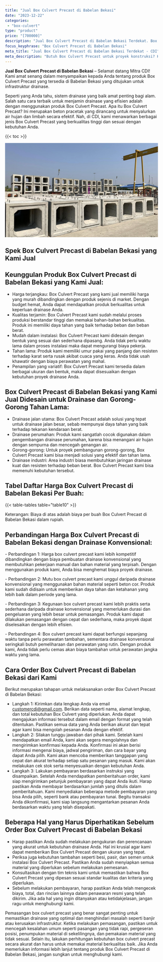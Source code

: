```yaml
---
title: "Jual Box Culvert Precast di Babelan Bekasi"
date: "2023-12-22"
categories:
 - "box-culvert"
type: "product"
price: "[700000]"
description: "Jual Box Culvert Precast di Babelan Bekasi Terdekat. Box Culvert Precast profesional untuk kebutuhan konstruksi dengan performa superior. Hubungi kami untuk konsultasi mendalam."
focus_keyphrase: "Box Culvert Precast di Babelan Bekasi"
meta_title: "Jual Box Culvert Precast di Babelan Bekasi Terdekat - CDI"
meta_description: "Butuh Box Culvert Precast untuk proyek konstruksi? Kami adalah solusi tepat dengan kualitas premium. Klik untuk penawaran istimewa."
---
```


**Jual Box Culvert Precast di Babelan Bekasi** – Selamat datang Mitra CDI! Kami amat senang dalam menyampaikan kepada Anda tentang produk Box Culvert Precast yang tersedia di Babelan Bekasi yang ditujukan untuk infrastruktur drainase.

Seperti yang Anda tahu, sistem drainase yang baik amat penting bagi alam. Salah satu cara terbaik untuk menjamin drainase yang efisien adalah dengan menggunakan produk Box Culvert Precast. Apa itu Box Culvert Precast? Ini merupakan beton pracetak yang dirancang untuk menyalurkan air hujan dan limbah secara efektif. Nah, di CDI, kami menawarkan berbagai jenis Box Culvert Precast yang berkualitas tinggi dan sesuai dengan kebutuhan Anda.

{{< toc >}}

![Jual Box Culvert Precast di Babelan Bekasi](/images/box-culvert/box-culvert-15.jpg)

## Spek Box Culvert Precast di Babelan Bekasi yang Kami Jual 

## Keunggulan Produk Box Culvert Precast di Babelan Bekasi yang Kami Jual:

*   Harga terjangkau: Box Culvert Precast yang kami jual memiliki harga yang murah dibandingkan dengan produk sejenis di market. Dengan budget hemat, Anda dapat mendapatkan produk berkualitas untuk keperluan drainase Anda.
*   Kualitas terjamin: Box Culvert Precast kami sudah melalui proses produksi berstandar tinggi dan memakai bahan-bahan berkualitas. Produk ini memiliki daya tahan yang baik terhadap beban dan beban berat.
*   Mudah dalam instalasi: Box Culvert Precast kami didesain dengan bentuk yang sesuai dan sederhana dipasang. Anda tidak perlu waktu lama dalam proses instalasi maka dapat mengurangi biaya pekerja.
*   Tahan lama: Produk kami memiliki umur pakai yang panjang dan resisten terhadap karat serta rusak akibat cuaca yang keras. Anda tidak usah khawatir dengan biaya perawatan yang mahal.
*   Penampilan yang variatif: Box Culvert Precast kami tersedia dalam berbagai ukuran dan bentuk, maka dapat disesuaikan dengan kebutuhan proyek drainase Anda.

## Box Culvert Precast di Babelan Bekasi yang Kami Jual Didesain untuk Drainase dan Gorong-Gorong Tahan Lama:

*   Drainase jalan utama: Box Culvert Precast adalah solusi yang tepat untuk drainase jalan besar, sebab mempunyai daya tahan yang baik terhadap tekanan kendaraan berat.
*   Drainase perumahan: Produk kami sangatlah cocok digunakan dalam pengembangan drainase perumahan, karena bisa menangani air hujan dengan sempurna dan mencegah genangan air.
*   Gorong-gorong: Untuk proyek pembangunan gorong-gorong, Box Culvert Precast kami bisa menjadi solusi yang efektif dan tahan lama.
*   Drainase industri: Area industri biasa membutuhkan jaringan drainase kuat dan resisten terhadap beban berat. Box Culvert Precast kami bisa memenuhi kebutuhan tersebut.

## Tabel Daftar Harga Box Culvert Precast di Babelan Bekasi Per Buah:

{{< table-tables table="table10" >}}

Keterangan: Biaya di atas adalah biaya per buah Box Culvert Precast di Babelan Bekasi dalam rupiah.

## Perbandingan Harga Box Culvert Precast di Babelan Bekasi dengan Drainase Konvensional:

\- Perbandingan 1: Harga box culvert precast kami lebih kompetitif dibandingkan dengan biaya pembuatan drainase konvensional yang membutuhkan pekerjaan manual dan bahan material yang terpisah. Dengan menggunakan produk kami, Anda bisa menghemat biaya proyek drainase.

\- Perbandingan 2: Mutu box culvert precast kami unggul daripada drainase konvensional yang menggunakan bahan material seperti beton cor. Produk kami sudah didisain untuk memberikan daya tahan dan ketahanan yang lebih baik dalam periode yang lama.

\- Perbandingan 3: Kegunaan box culvert precast kami lebih praktis serta sederhana daripada drainase konvensional yang memerlukan durasi dan pengeluaran yang lebih besar untuk pemasangan. Produk kami dapat dilakukan pemasangan dengan cepat dan sederhana, maka proyek dapat diselesaikan dengan lebih efisien.

\- Perbandingan 4: Box culvert precast kami dapat berfungsi sepanjang waktu tanpa perlu perawatan tambahan, sementara drainase konvensional seringkali butuh pemeliharaan dan perawatan yang rutin. Dengan produk kami, Anda tidak perlu cemas akan biaya tambahan untuk perawatan jangka waktu yang lama.

## Cara Order Box Culvert Precast di Babelan Bekasi dari Kami

Berikut merupakan tahapan untuk melaksanakan order Box Culvert Precast di Babelan Bekasi:

*   Langkah 1: Kirimkan data lengkap Anda via email customercdi@gmail.com. Berikan data seperti nama, alamat lengkap, dan total kebutuhan Box Culvert yang diperlukan.
Anda dapat mengajukan informasi tersebut dalam email dengan format yang telah ditentukan. Pastikan semua data yang Anda berikan akurat dan tepat agar kami bisa mengolah pesanan Anda dengan efektif.
*   Langkah 2: Silakan tunggu jawaban dari pihak kami. Setelah kami mendapatkan email Anda, kami akan segera mengolahnya dan mengirimkan konfirmasi kepada Anda. Konfirmasi ini akan berisi informasi mengenai biaya, jadwal pengiriman, dan cara bayar yang dapat Anda pilih.
Kami akan mencoba memberikan tanggapan yang cepat dan akurat terhadap setiap satu pesanan yang masuk. Kami akan melakukan cek stok serta menyesuaikan dengan kebutuhan Anda.
*   Langkah 3: Lakukan pembayaran berdasarkan instruksi yang disampaikan. Setelah Anda mendapatkan pemberitahuan order, kami siap mengirimkan petunjuk pembayaran yang dapat Anda ikuti. Harap pastikan Anda membayar berdasarkan jumlah yang ditulis dalam pemberitahuan.
Kami menyediakan beberapa metode pembayaran yang bisa Anda pilih, seperti bank atau pembayaran tunai. Begitu transaksi Anda dikonfirmasi, kami siap langsung mengantarkan pesanan Anda berdasarkan waktu yang telah disepakati.

## Beberapa Hal yang Harus Diperhatikan Sebelum Order Box Culvert Precast di Babelan Bekasi

*   Harap pastikan Anda sudah melakukan pengukuran dan perencanaan yang akurat untuk kebutuhan drainase Anda. Hal ini krusial agar kami dapat memberikan Box Culvert Precast dengan ukuran yang tepat.
*   Periksa juga kebutuhan tambahan seperti besi, pasir, dan semen untuk instalasi Box Culvert Precast. Pastikan Anda sudah menyiapkan semua material yang diperlukan sebelum melakukan pemesanan.
*   Konsultasikan dengan tim teknis kami untuk memastikan bahwa Box Culvert Precast yang dipesan sesuai standar kualitas dan kriteria yang diperlukan.
*   Sebelum melakukan pembayaran, harap pastikan Anda telah mengecek biaya, total, dan rincian lainnya dalam penawaran resmi yang telah dikirim. Jika ada hal yang ingin ditanyakan atau ketidakjelasan, jangan ragu untuk menghubungi kami.

Pemasangan box culvert precast yang benar sangat penting untuk memastikan drainase yang optimal dan menghindari masalah seperti banjir atau kerusakan infrastruktur. Ketika melakukan pemasangan, pastikan untuk mencegah kesalahan umum seperti pasangan yang tidak rapi, pergeseran posisi, penumpukan material di sekelilingnya, dan pemakaian material yang tidak sesuai. Selain itu, lakukan perhitungan kebutuhan box culvert precast secara akurat dan harus untuk memakai material berkualitas baik. Jika Anda memerlukan informasi lebih lanjut tentang produk Box Culvert Precast di Babelan Bekasi, jangan sungkan untuk menghubungi kami.